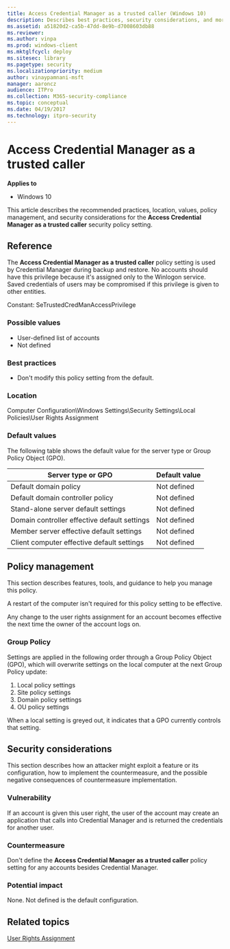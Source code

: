 ```yaml
---
title: Access Credential Manager as a trusted caller (Windows 10)
description: Describes best practices, security considerations, and more for the security policy setting, Access Credential Manager as a trusted caller.
ms.assetid: a51820d2-ca5b-47dd-8e9b-d7008603db88
ms.reviewer: 
ms.author: vinpa
ms.prod: windows-client
ms.mktglfcycl: deploy
ms.sitesec: library
ms.pagetype: security
ms.localizationpriority: medium
author: vinaypamnani-msft
manager: aaroncz
audience: ITPro
ms.collection: M365-security-compliance
ms.topic: conceptual
ms.date: 04/19/2017
ms.technology: itpro-security
---
```


# Access Credential Manager as a trusted caller

**Applies to**
-   Windows 10

This article describes the recommended practices, location, values, policy management, and security considerations for the **Access Credential Manager as a trusted caller** security policy setting.

## Reference

The **Access Credential Manager as a trusted caller** policy setting is used by Credential Manager during backup and restore. No accounts should have this privilege because it's assigned only to the Winlogon service. Saved credentials of users may be compromised if this privilege is given to other entities.

Constant: SeTrustedCredManAccessPrivilege

### Possible values

-   User-defined list of accounts
-   Not defined

### Best practices

-   Don't modify this policy setting from the default.

### Location

Computer Configuration\\Windows Settings\\Security Settings\\Local Policies\\User Rights Assignment

### Default values

The following table shows the default value for the server type or Group Policy Object (GPO).

| Server type or GPO | Default value |
| - | - |
| Default domain policy | Not defined |
| Default domain controller policy | Not defined |
| Stand-alone server default settings | Not defined |
| Domain controller effective default settings | Not defined |
| Member server effective default settings | Not defined |
| Client computer effective default settings | Not defined |
 
## Policy management

This section describes features, tools, and guidance to help you manage this policy.

A restart of the computer isn't required for this policy setting to be effective.

Any change to the user rights assignment for an account becomes effective the next time the owner of the account logs on.

### Group Policy

Settings are applied in the following order through a Group Policy Object (GPO), which will overwrite settings on the local computer at the next Group Policy update:
1.  Local policy settings
2.  Site policy settings
3.  Domain policy settings
4.  OU policy settings

When a local setting is greyed out, it indicates that a GPO currently controls that setting.

## Security considerations

This section describes how an attacker might exploit a feature or its configuration, how to implement the countermeasure, and the possible negative consequences of countermeasure implementation.

### Vulnerability

If an account is given this user right, the user of the account may create an application that calls into Credential Manager and is returned the credentials for another user.

### Countermeasure

Don't define the **Access Credential Manager as a trusted caller** policy setting for any accounts besides Credential Manager.

### Potential impact

None. Not defined is the default configuration.

## Related topics
[User Rights Assignment](user-rights-assignment.md)
 
